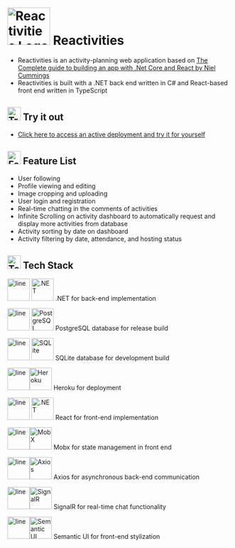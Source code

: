 # <img alt="Reactivities Logo" src="https://i.imgur.com/MTOpVsJ.png"  width = 96 height = 84/> Reactivities
- Reactivities is an activity-planning web application based on [The Complete guide to building an app with .Net Core and React
 by Niel Cummings](https://www.udemy.com/course/complete-guide-to-building-an-app-with-net-core-and-react/)
- Reactivities is built with a .NET back end written in C# and React-based front end written in TypeScript<br>

## <img alt="Try Icon" src="https://www.iconsdb.com/icons/preview/white/rocket-xxl.png" width= 30 height=30>  Try it out 
- [Click here to access an active deployment and try it for yourself](https://reactivities-heroku.herokuapp.com/)

##  <img alt="Feature List Icon" src="https://www.iconsdb.com/icons/preview/white/view-details-xxl.png" width= 30 height=30>  Feature List
- User following
- Profile viewing and editing
- Image cropping and uploading
- User login and registration
- Real-time chatting in the comments of activities
- Infinite Scrolling on activity dashboard  to automatically request and display more activities from database
- Activity sorting by date on dashboard
- Activity filtering by date, attendance, and hosting status

## <img alt="Tech Stack Icon" src="https://www.iconsdb.com/icons/preview/white/stack-xxl.png" width= 30 height=30>  Tech Stack 

<img alt="line" src="https://img.icons8.com/color/344/vertical-line.png" width= 50 height=50> <img alt=".NET" src="https://upload.wikimedia.org/wikipedia/commons/thumb/e/ee/.NET_Core_Logo.svg/768px-.NET_Core_Logo.svg.png?20210328084203"  width = 50 height = 50/> .NET for back-end implementation

<img alt="line" src="https://img.icons8.com/color/344/vertical-line.png" width= 50 height=50 > <img alt="PostgreSQL" src="https://img.icons8.com/color/344/postgreesql.png"  width = 50 height = 50/> PostgreSQL database for release build

<img alt="line" src="https://img.icons8.com/color/344/vertical-line.png" width= 50 height=50 > <img alt="SQLite" src="https://upload.wikimedia.org/wikipedia/commons/thumb/9/97/Sqlite-square-icon.svg/2048px-Sqlite-square-icon.svg.png"  width = 50 height = 50/> SQLite database for development build

<img alt="line" src="https://img.icons8.com/color/344/vertical-line.png" width= 50 height=50 ><img alt="Heroku" src="https://img.icons8.com/color/344/heroku.png"  width = 50 height = 50/> Heroku for deployment

<img alt="line" src="https://img.icons8.com/color/344/vertical-line.png" width= 50 height=50 > <img alt=".NET" src="https://cdn-icons-png.flaticon.com/512/1260/1260667.png"  width = 50 height = 50/> React for front-end implementation

<img alt="line" src="https://img.icons8.com/color/344/vertical-line.png" width= 50 height=50 ><img alt="MobX" src="https://mobx.js.org/img/mobx.png"  width = 50 height = 50/> Mobx for state management in front end

<img alt="line" src="https://img.icons8.com/color/344/vertical-line.png" width= 50 height=50 ><img alt="Axios" src="https://avatars.githubusercontent.com/u/32372333?s=200&v=4"  width = 50 height = 50/> Axios for asynchronous back-end communication

<img alt="line" src="https://img.icons8.com/color/344/vertical-line.png" width= 50 height=50 ><img alt="SignalR" src="https://learn.microsoft.com/answers/topics/25336/icon.html?t=168520"  width = 50 height = 50/> SignalR for real-time chat functionality

<img alt="line" src="https://img.icons8.com/color/344/vertical-line.png" width= 50 height=50 ><img alt="Semantic UI" src="https://react.semantic-ui.com/logo.png"  width = 50 height = 50/> Semantic UI for front-end stylization



